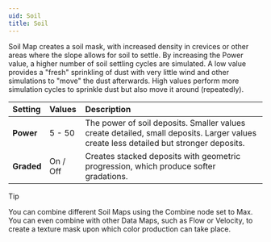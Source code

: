 ```yaml
---
uid: Soil
title: Soil
---
```


Soil Map creates a soil mask, with increased density in crevices or other areas where the slope allows for soil to settle. By increasing the Power value, a higher number of soil settling cycles are simulated. A low value provides a "fresh" sprinkling of dust with very little wind and other simulations to "move" the dust afterwards. High values perform more simulation cycles to sprinkle dust but also move it around (repeatedly).

| Setting    | Values   | Description                                                                                                                                     |
| :--------- | :------- | :---------------------------------------------------------------------------------------------------------------------------------------------- |
| **Power**  | 5 - 50   | The power of soil deposits. Smaller values create detailed, small deposits. Larger values create less detailed but stronger deposits. |
| **Graded** | On / Off | Creates stacked deposits with geometric progression, which produce softer gradations.                                                                |


> [!TIP] 
> You can combine different Soil Maps using the Combine node set to Max. You can even combine with other Data Maps, such as Flow or Velocity, to create a texture mask upon which color production can take place.
